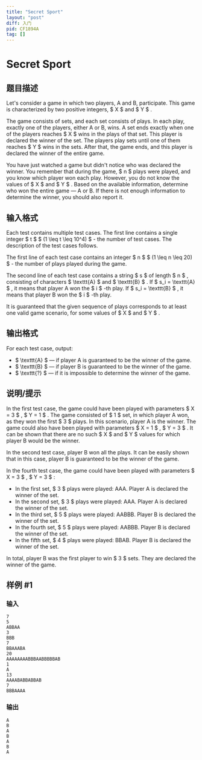 ```yaml
---
title: "Secret Sport"
layout: "post"
diff: 入门
pid: CF1894A
tag: []
---
```


# Secret Sport

## 题目描述

Let's consider a game in which two players, A and B, participate. This game is characterized by two positive integers, $ X $ and $ Y $ .

The game consists of sets, and each set consists of plays. In each play, exactly one of the players, either A or B, wins. A set ends exactly when one of the players reaches $ X $ wins in the plays of that set. This player is declared the winner of the set. The players play sets until one of them reaches $ Y $ wins in the sets. After that, the game ends, and this player is declared the winner of the entire game.

You have just watched a game but didn't notice who was declared the winner. You remember that during the game, $ n $ plays were played, and you know which player won each play. However, you do not know the values of $ X $ and $ Y $ . Based on the available information, determine who won the entire game — A or B. If there is not enough information to determine the winner, you should also report it.

## 输入格式

Each test contains multiple test cases. The first line contains a single integer $ t $ $ (1 \leq t \leq 10^4) $ - the number of test cases. The description of the test cases follows.

The first line of each test case contains an integer $ n $ $ (1 \leq n \leq 20) $ - the number of plays played during the game.

The second line of each test case contains a string $ s $ of length $ n $ , consisting of characters $ \texttt{A} $ and $ \texttt{B} $ . If $ s_i = \texttt{A} $ , it means that player A won the $ i $ -th play. If $ s_i = \texttt{B} $ , it means that player B won the $ i $ -th play.

It is guaranteed that the given sequence of plays corresponds to at least one valid game scenario, for some values of $ X $ and $ Y $ .

## 输出格式

For each test case, output:

- $ \texttt{A} $ — if player A is guaranteed to be the winner of the game.
- $ \texttt{B} $ — if player B is guaranteed to be the winner of the game.
- $ \texttt{?} $ — if it is impossible to determine the winner of the game.

## 说明/提示

In the first test case, the game could have been played with parameters $ X = 3 $ , $ Y = 1 $ . The game consisted of $ 1 $ set, in which player A won, as they won the first $ 3 $ plays. In this scenario, player A is the winner. The game could also have been played with parameters $ X = 1 $ , $ Y = 3 $ . It can be shown that there are no such $ X $ and $ Y $ values for which player B would be the winner.

In the second test case, player B won all the plays. It can be easily shown that in this case, player B is guaranteed to be the winner of the game.

In the fourth test case, the game could have been played with parameters $ X = 3 $ , $ Y = 3 $ :

- In the first set, $ 3 $ plays were played: AAA. Player A is declared the winner of the set.
- In the second set, $ 3 $ plays were played: AAA. Player A is declared the winner of the set.
- In the third set, $ 5 $ plays were played: AABBB. Player B is declared the winner of the set.
- In the fourth set, $ 5 $ plays were played: AABBB. Player B is declared the winner of the set.
- In the fifth set, $ 4 $ plays were played: BBAB. Player B is declared the winner of the set.

In total, player B was the first player to win $ 3 $ sets. They are declared the winner of the game.

## 样例 #1

### 输入

```
7
5
ABBAA
3
BBB
7
BBAAABA
20
AAAAAAAABBBAABBBBBAB
1
A
13
AAAABABBABBAB
7
BBBAAAA
```

### 输出

```
A
B
A
B
A
B
A
```

